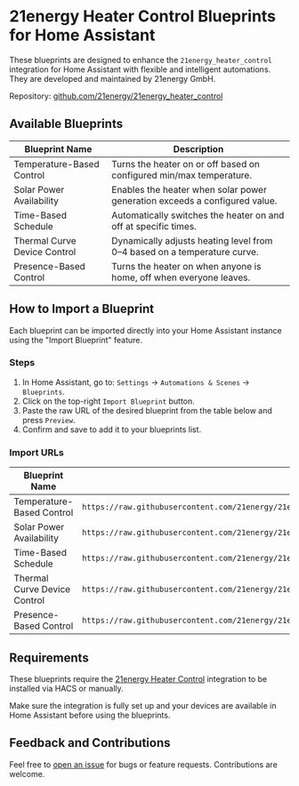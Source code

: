 # 21energy Heater Control Blueprints for Home Assistant

These blueprints are designed to enhance the `21energy_heater_control` integration for Home Assistant with flexible and intelligent automations.
They are developed and maintained by 21energy GmbH.

Repository: [github.com/21energy/21energy_heater_control](https://github.com/21energy/21energy_heater_control)

## Available Blueprints

| Blueprint Name               | Description                                                                 |
|-----------------------------|-----------------------------------------------------------------------------|
| Temperature-Based Control   | Turns the heater on or off based on configured min/max temperature.         |
| Solar Power Availability    | Enables the heater when solar power generation exceeds a configured value.  |
| Time-Based Schedule         | Automatically switches the heater on and off at specific times.             |
| Thermal Curve Device Control| Dynamically adjusts heating level from 0–4 based on a temperature curve.    |
| Presence-Based Control      | Turns the heater on when anyone is home, off when everyone leaves.          |

## How to Import a Blueprint

Each blueprint can be imported directly into your Home Assistant instance using the "Import Blueprint" feature.

### Steps

1. In Home Assistant, go to: `Settings` → `Automations & Scenes` → `Blueprints`.
2. Click on the top-right `Import Blueprint` button.
3. Paste the raw URL of the desired blueprint from the table below and press `Preview`.
4. Confirm and save to add it to your blueprints list.

### Import URLs

| Blueprint Name               | Raw URL                                                                                                          |
|-----------------------------|------------------------------------------------------------------------------------------------------------------|
| Temperature-Based Control   | `https://raw.githubusercontent.com/21energy/21energy_heater_control/main/blueprints/automation/21energy_heater_control/temperature_based.yaml`   |
| Solar Power Availability    | `https://raw.githubusercontent.com/21energy/21energy_heater_control/main/blueprints/automation/21energy_heater_control/solar_based.yaml`         |
| Time-Based Schedule         | `https://raw.githubusercontent.com/21energy/21energy_heater_control/main/blueprints/automation/21energy_heater_control/time_based.yaml`          |
| Thermal Curve Device Control| `https://raw.githubusercontent.com/21energy/21energy_heater_control/main/blueprints/automation/21energy_heater_control/thermal_curve.yaml`       |
| Presence-Based Control      | `https://raw.githubusercontent.com/21energy/21energy_heater_control/main/blueprints/automation/21energy_heater_control/presence_based.yaml`      |

## Requirements

These blueprints require the [21energy Heater Control](https://github.com/21energy/21energy_heater_control) integration to be installed via HACS or manually.

Make sure the integration is fully set up and your devices are available in Home Assistant before using the blueprints.

## Feedback and Contributions

Feel free to [open an issue](https://github.com/21energy/21energy_heater_control/issues) for bugs or feature requests. Contributions are welcome.
